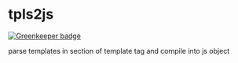 # tpls2js

[![Greenkeeper badge](https://badges.greenkeeper.io/JounQin/tpls2js.svg)](https://greenkeeper.io/)

parse templates in section of template tag and compile into js object
